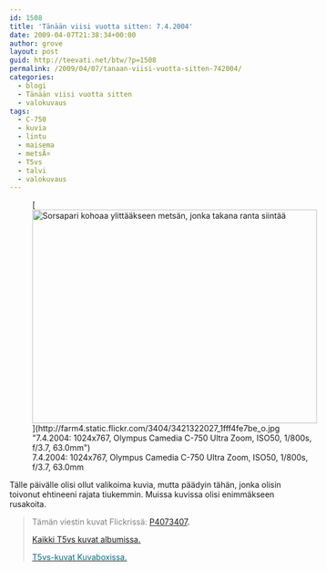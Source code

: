 ```yaml
---
id: 1508
title: 'Tänään viisi vuotta sitten: 7.4.2004'
date: 2009-04-07T21:38:34+00:00
author: grove
layout: post
guid: http://teevati.net/btw/?p=1508
permalink: /2009/04/07/tanaan-viisi-vuotta-sitten-742004/
categories:
  - blogi
  - Tänään viisi vuotta sitten
  - valokuvaus
tags:
  - C-750
  - kuvia
  - lintu
  - maisema
  - metsÃ¤
  - T5vs
  - talvi
  - valokuvaus
---
```

<figure style="width: 500px" class="wp-caption aligncenter">[<img class="                                          " title="Sorsapari kohoaa ylittääkseen metsän, jonka takana ranta siintää" src="http://farm4.static.flickr.com/3404/3421322027_02c2264f11.jpg" alt="Sorsapari kohoaa ylittääkseen metsän, jonka takana ranta siintää" width="500" height="375" />](http://farm4.static.flickr.com/3404/3421322027_1fff4fe7be_o.jpg "7.4.2004: 1024x767, Olympus Camedia C-750 Ultra Zoom, ISO50, 1/800s, f/3.7, 63.0mm")<figcaption class="wp-caption-text">7.4.2004: 1024x767, Olympus Camedia C-750 Ultra Zoom, ISO50, 1/800s, f/3.7, 63.0mm</figcaption></figure> 

Tälle päivälle olisi ollut valikoima kuvia, mutta päädyin tähän, jonka olisin toivonut ehtineeni rajata tiukemmin. Muissa kuvissa olisi enimmäkseen rusakoita.

> <span style="color: #808080;">Tämän viestin kuvat Flickrissä:</span> <span style="color: #006a80;"><span style="color: #000000;"><span style="color: #006a80;"><span style="color: #000000;"><span style="color: #006a80;"><span style="color: #000000;"><span style="color: #006a80;"><span style="color: #000000;"><a title="P4073407 on Flickr" href="http://www.flickr.com/photos/teevati/3421322027/">P4073407</a>.</span></span></span></span></span></span></span></span>
> 
> [Kaikki T5vs kuvat albumissa.](/btw/flickr/album/72157607994204386/t5vs-all.html "BTW · T5vs-all")
> 
> [<span style="color: #006a80;">T5vs-kuvat Kuvaboxissa.</span>](http://www.kuvaboxi.fi/julkinen/29poj+taavetti-btw-t5vs.html "Kuvaboxi - BTW: T5vs (Taavetti)")
